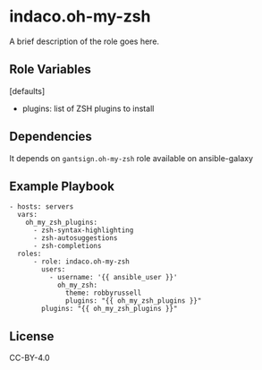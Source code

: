 indaco.oh-my-zsh
=========

A brief description of the role goes here.

Role Variables
--------------

[defaults]
- plugins: list of ZSH plugins to install

Dependencies
------------

It depends on `gantsign.oh-my-zsh` role available on ansible-galaxy

Example Playbook
----------------

    - hosts: servers
      vars:
        oh_my_zsh_plugins:
          - zsh-syntax-highlighting
          - zsh-autosuggestions
          - zsh-completions
      roles:
          - role: indaco.oh-my-zsh
            users:
              - username: '{{ ansible_user }}'
                oh_my_zsh:
                  theme: robbyrussell
                  plugins: "{{ oh_my_zsh_plugins }}"
            plugins: "{{ oh_my_zsh_plugins }}"

License
-------

CC-BY-4.0
